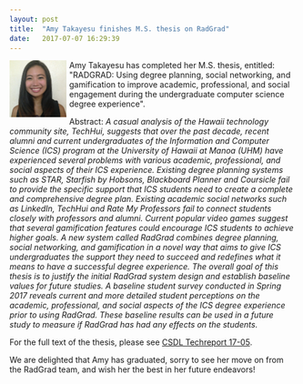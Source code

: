 ```yaml
---
layout: post
title:  "Amy Takayesu finishes M.S. thesis on RadGrad"
date:   2017-07-07 16:29:39
---
```


<img src="/img/people/takayesu.jpeg" style="margin-right: 5px; margin-bottom: 5px; float: left" width="100px">

Amy Takayesu has completed her M.S. thesis, entitled: "RADGRAD: Using degree planning, social networking, and gamification to improve academic, professional, and social engagement during the undergraduate computer science degree experience". 

Abstract: *A casual analysis of the Hawaii technology community site, TechHui, suggests that over the past decade, recent alumni and current undergraduates of the Information and Computer Science (ICS) program at the University of Hawaii at Manoa (UHM) have experienced several problems with various academic, professional, and social aspects of their ICS experience. Existing degree planning systems such as STAR, Starfish by Hobsons, Blackboard Planner and Coursicle fail to provide the specific support that ICS students need to create a complete and comprehensive degree plan. Existing academic social networks such as LinkedIn, TechHui and Rate My Professors fail to connect students closely with professors and alumni. Current popular video games suggest that several gamification features could encourage ICS students to achieve higher goals. A new system called RadGrad combines degree planning, social networking, and gamification in a novel way that aims to give ICS undergraduates the support they need to succeed and redefines what it means to have a successful degree experience. The overall goal of this thesis is to justify the initial RadGrad system design and establish baseline values for future studies. A baseline student survey conducted in Spring 2017 reveals current and more detailed student perceptions on the academic, professional, and social aspects of the ICS degree experience prior to using RadGrad. These baseline results can be used in a future study to measure if RadGrad has had any effects on the students.*

For the full text of the thesis, please see [CSDL Techreport 17-05](http://csdl.ics.hawaii.edu/techreports/2017/17-05/17-05.pdf).

We are delighted that Amy has graduated, sorry to see her move on from the RadGrad team, and wish her the best in her future endeavors!



